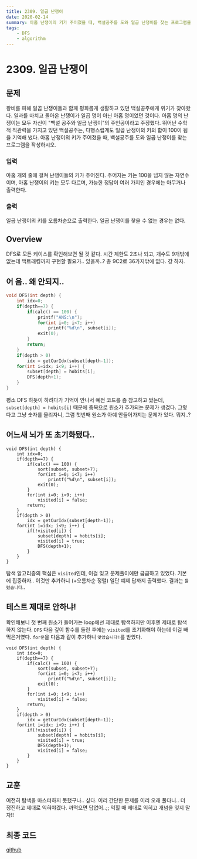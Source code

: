 ```yaml
---
title: 2309. 일곱 난쟁이
date: 2020-02-14
summary: 아홉 난쟁이의 키가 주어졌을 때, 백설공주를 도와 일곱 난쟁이를 찾는 프로그램을 작성하시오.
tags:
    - DFS
    - algorithm
---
```

# 2309. 일곱 난쟁이
## 문제
왕비를 피해 일곱 난쟁이들과 함께 평화롭게 생활하고 있던 백설공주에게 위기가 찾아왔다. 일과를 마치고 돌아온 난쟁이가 일곱 명이 아닌 아홉 명이었던 것이다.
아홉 명의 난쟁이는 모두 자신이 "백설 공주와 일곱 난쟁이"의 주인공이라고 주장했다. 뛰어난 수학적 직관력을 가지고 있던 백설공주는, 다행스럽게도 일곱 난쟁이의 키의 합이 100이 됨을 기억해 냈다.
아홉 난쟁이의 키가 주어졌을 때, 백설공주를 도와 일곱 난쟁이를 찾는 프로그램을 작성하시오.
### 입력
아홉 개의 줄에 걸쳐 난쟁이들의 키가 주어진다. 주어지는 키는 100을 넘지 않는 자연수이며, 아홉 난쟁이의 키는 모두 다르며, 가능한 정답이 여러 가지인 경우에는 아무거나 출력한다.
### 출력
일곱 난쟁이의 키를 오름차순으로 출력한다. 일곱 난쟁이를 찾을 수 없는 경우는 없다.

## Overview

DFS로 모든 케이스를 확인해보면 될 것 같다. 시간 제한도 2초나 되고, 개수도 9개밖에 없는데 백트래킹까지 구현할 필요가.. 있을까..? 총 9C2로 36가지밖에 없다. 걍 하자.

## 어 음.. 왜 안되지..
```cpp
void DFS(int depth) {
    int idx=0;
    if(depth==7) {
        if(calc() == 100) {
            printf("ANS:\n");
            for(int i=0; i<7; i++)
                printf("%d\n", subset[i]);
            exit(0);
        }
        return;
    }
    if(depth > 0)
        idx = getCurIdx(subset[depth-1]);
    for(int i=idx; i<9; i++) {
        subset[depth] = hobits[i];
        DFS(depth+1);
    }
}
```
평소 DFS 하듯이 하려다가 기억이 안나서 예전 코드를 좀 참고하고 짰는데, `subset[depth] = hobits[i]` 때문에 중복으로 원소가 추가되는 문제가 생겼다. 그렇다고 그냥 숫자를 올리자니, 그럼 첫번째 원소가 아예 안들어가지는 문제가 있다. 뭐지..?

## 어느새 뇌가 또 초기화됐다..
```cpp{11,17,19}
void DFS(int depth) {
    int idx=0;
    if(depth==7) {
        if(calc() == 100) {
            sort(subset, subset+7);
            for(int i=0; i<7; i++)
                printf("%d\n", subset[i]);
            exit(0);
        }
        for(int i=0; i<9; i++)
            visited[i] = false;
        return;
    }
    if(depth > 0)
        idx = getCurIdx(subset[depth-1]);
    for(int i=idx; i<9; i++) {
        if(!visited[i]) {
            subset[depth] = hobits[i];
            visited[i] = true;
            DFS(depth+1);
        }
    }
}
```
탐색 알고리즘의 핵심은 `visited`인데, 이걸 잊고 문제풀이에만 급급하고 있었다. 기본에 집중하자.. 이것만 추가하니 (+오름차순 정렬) 일단 예제 답까지 출력했다. 결과는 `틀렸습니다`..

## 테스트 제대로 안하냐!

확인해보니 첫 번째 원소가 들어가는 loop에선 제대로 탐색하지만 이후엔 제대로 탐색하지 않는다. `DFS` 다음 깊이 함수를 돌린 후에는 `visited`를 초기화해야 하는데 이걸 빼먹은거였다. `for문`을 다음과 같이 추가하니 `맞았습니다!`를 받았다.
```cpp{21}
void DFS(int depth) {
    int idx=0;
    if(depth==7) {
        if(calc() == 100) {
            sort(subset, subset+7);
            for(int i=0; i<7; i++)
                printf("%d\n", subset[i]);
            exit(0);
        }
        for(int i=0; i<9; i++)
            visited[i] = false;
        return;
    }
    if(depth > 0)
        idx = getCurIdx(subset[depth-1]);
    for(int i=idx; i<9; i++) {
        if(!visited[i]) {
            subset[depth] = hobits[i];
            visited[i] = true;
            DFS(depth+1);
            visited[i] = false;
        }
    }
}
```
## 교훈

여전히 탐색을 마스터하지 못했구나.. 싶다. 이리 간단한 문제를 이리 오래 풀다니.. 더 정진하고 제대로 익혀야겠다. 까먹으면 답없어..;; 익힐 때 제대로 익히고 개념을 잊지 말자!!

## 최종 코드

[github](https://github.com/shinjawkwang/bojPractice/blob/master/search/DFS/2309.cpp)